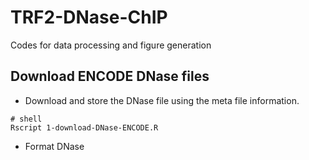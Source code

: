 # TRF2-DNase-ChIP
Codes for data processing and figure generation

## Download ENCODE DNase files
- Download and store the DNase file using the meta file information.
```{shell}
# shell
Rscript 1-download-DNase-ENCODE.R
```
- Format DNase


